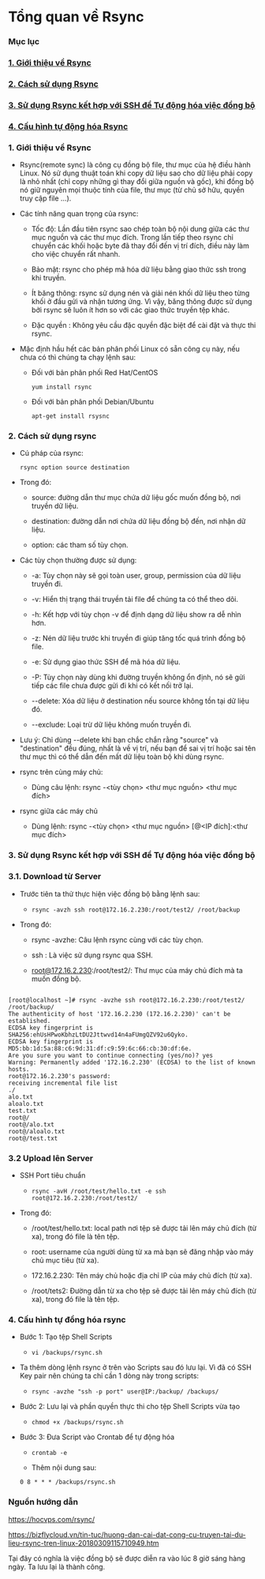 # Tổng quan về Rsync

### Mục lục

### [1. Giới thiệu về Rsync](https://github.com/phancong0897/Congphan/blob/master/Backup/overview-Rsync.md#1-gi%E1%BB%9Bi-thi%E1%BB%87u-v%E1%BB%81-rsync-1)

### [2. Cách sử dụng Rsync](https://github.com/phancong0897/Congphan/blob/master/Backup/overview-Rsync.md#2-c%C3%A1ch-s%E1%BB%AD-d%E1%BB%A5ng-rsync-1)

### [3. Sử dụng Rsync kết hợp với SSH để Tự động hóa việc đồng bộ ](https://github.com/phancong0897/Congphan/blob/master/Backup/overview-Rsync.md#3-s%E1%BB%AD-d%E1%BB%A5ng-rsync-k%E1%BA%BFt-h%E1%BB%A3p-v%E1%BB%9Bi-ssh-%C4%91%E1%BB%83-t%E1%BB%B1-%C4%91%E1%BB%99ng-h%C3%B3a-vi%E1%BB%87c-%C4%91%E1%BB%93ng-b%E1%BB%99)

### [4. Cấu hình tự động hóa Rsync](https://github.com/phancong0897/Congphan/blob/master/Backup/overview-Rsync.md#4-c%E1%BA%A5u-h%C3%ACnh-t%E1%BB%B1-%C4%91%E1%BB%93ng-h%C3%B3a-rsync)

### 1. Giới thiệu về Rsync

- Rsync(remote sync) là công cụ đồng bộ file, thư mục của hệ điều hành Linux. Nó sử dụng thuật toán khi copy dữ liệu sao cho dữ liệu phải copy là nhỏ nhất (chỉ copy những gì thay đổi giữa nguồn và gốc), khi đồng bộ nó giữ nguyên mọi thuộc tính của file, thư mục (từ chủ sở hữu, quyền truy cập file ...).

- Các tính năng quan trọng của rsync:

    - Tốc độ: Lần đầu tiên rsync sao chép toàn bộ nội dung giữa các thư mục nguồn và các thư mục đích. Trong lần tiếp theo rsync chỉ chuyển các khối hoặc byte đã thay đổi đến vị trí đích, điều này làm cho việc chuyển rất nhanh.

    - Bảo mật: rsync cho phép mã hóa dữ liệu bằng giao thức ssh trong khi truyền.

    - Ít băng thông: rsync sử dụng nén và giải nén khối dữ liệu theo từng khối ở đầu gửi và nhận tương ứng. Vì vậy, băng thông được sử dụng bởi rsync sẽ luôn ít hơn so với các giao thức truyền tệp khác.

    - Đặc quyền : Không yêu cầu đặc quyền đặc biệt để cài đặt và thực thi rsync.
- Mặc định hầu hết các bản phân phối Linux có sẵn công cụ này, nếu chưa có thì chúng ta chạy lệnh sau:

    - Đối với bản phân phối Red Hat/CentOS

        ` yum install rsync `

    - Đối với bản phân phối Debian/Ubuntu

        ` apt-get install rsysnc `

### 2. Cách sử dụng rsync

- Cú pháp của rsync:

    ` rsync option source destination `

- Trong đó:

    - source: đường dẫn thư mục chứa dữ liệu gốc muốn đồng bộ, nơi truyền dữ liệu.

    - destination: đường dẫn nơi chứa dữ liệu đồng bộ đến, nơi nhận dữ liệu.
    
    - option: các tham số tùy chọn.

- Các tùy chọn thường được sử dụng:

    - -a: Tùy chọn này sẽ gọi toàn user, group, permission của dữ liệu truyền đi.

    - -v: Hiển thị trạng thái truyền tải file để chúng ta có thể theo dõi.

    - -h: Kết hợp với tùy chọn -v để định dạng dữ liệu show ra dễ nhìn hơn.

    - -z: Nén dữ liệu trước khi truyền đi giúp tăng tốc quá trình đồng bộ file.
    
    - -e: Sử dụng giao thức SSH để mã hóa dữ liệu.
    
    - -P: Tùy chọn này dùng khi đường truyền không ổn định, nó sẽ gửi tiếp các file chưa được gửi đi khi có kết nối trở lại.
    
    - --delete: Xóa dữ liệu ở destination nếu source không tồn tại dữ liệu đó.
    
    - --exclude: Loại trừ dữ liệu không muốn truyền đi.
- Lưu ý: Chỉ dùng --delete khi bạn chắc chắn rằng "source" và "destination" đều đúng, nhất là về vị trí, nếu bạn để sai vị trí hoặc sai tên thư mục thì có thể dẫn đến mất dữ liệu toàn bộ khi dùng rsync.

- rsync trên cùng máy chủ: 

    - Dùng câu lệnh: rsync -<tùy chọn> <thư mục nguồn> <thư mục đích>

- rsync giữa các máy chủ

    - Dùng lệnh: rsync -<tùy chọn> <thư mục nguồn> [<user>@<IP đích]:<thư mục đích>



### 3. Sử dụng Rsync kết hợp với SSH để Tự động hóa việc đồng bộ

### 3.1. Download từ Server

- Trước tiên ta thử thực hiện việc đồng bộ bằng lệnh sau:

    - ` rsync -avzh ssh root@172.16.2.230:/root/test2/ /root/backup `

- Trong đó:

    - rsync -avzhe: Câu lệnh rsync cùng với các tùy chọn.

    - ssh : Là việc sử dụng rsync qua SSH.

    - root@172.16.2.230:/root/test2/: Thư mục của máy chủ đích mà ta muốn đồng bộ.

```

[root@localhost ~]# rsync -avzhe ssh root@172.16.2.230:/root/test2/ /root/backup/
The authenticity of host '172.16.2.230 (172.16.2.230)' can't be established.
ECDSA key fingerprint is SHA256:ehUsHPwoKbhzLtDU2Jttwvd14n4aFUmgQZV92u6Qyko.
ECDSA key fingerprint is MD5:bb:1d:5a:88:c6:9d:31:df:c9:59:6c:66:cb:30:df:6e.
Are you sure you want to continue connecting (yes/no)? yes
Warning: Permanently added '172.16.2.230' (ECDSA) to the list of known hosts.
root@172.16.2.230's password:
receiving incremental file list
./
alo.txt
aloalo.txt
test.txt
root@/
root@/alo.txt
root@/aloalo.txt
root@/test.txt

```

### 3.2 Upload lên Server 

- SSH Port tiêu chuẩn

    - ` rsync -avH /root/test/hello.txt -e ssh root@172.16.2.230:/root/test2/ ` 

- Trong đó:

    -  /root/test/hello.txt: local path nơi tệp sẽ được tải lên máy chủ đích (từ xa), trong đó file là tên tệp.

    - root: username của người dùng từ xa mà bạn sẽ đăng nhập vào máy chủ mục tiêu (từ xa).

    - 172.16.2.230: Tên máy chủ hoặc địa chỉ IP của máy chủ đích (từ xa).

    - /root/tets2: Đường dẫn từ xa cho tệp sẽ được tải lên máy chủ đích (từ xa), trong đó file là tên tệp.


### 4. Cấu hình tự đồng hóa rsync

- Bước 1: Tạo tệp Shell Scripts

    - ` vi /backups/rsync.sh `

- Ta thêm dòng lệnh rsync ở trên vào Scripts sau đó lưu lại. Vì đã có SSH Key pair nên chúng ta chỉ cần 1 dòng này trong scripts:

    - ` rsync -avzhe "ssh -p port" user@IP:/backup/ /backups/ `

- Bước 2: Lưu lại và phần quyền thực thi cho tệp Shell Scripts vừa tạo

    - ` chmod +x /backups/rsync.sh `

- Bước 3: Đưa Script vào Crontab để tự động hóa

    - ` crontab -e `

    - Thêm nội dung sau:

    ` 0 8 * * * /backups/rsync.sh `

### Nguồn hướng dẫn

https://hocvps.com/rsync/

https://bizflycloud.vn/tin-tuc/huong-dan-cai-dat-cong-cu-truyen-tai-du-lieu-rsync-tren-linux-20180309115710949.htm

Tại đây có nghĩa là việc đồng bộ sẽ được diễn ra vào lúc 8 giờ sáng hàng ngày. Ta lưu lại là thành công.



